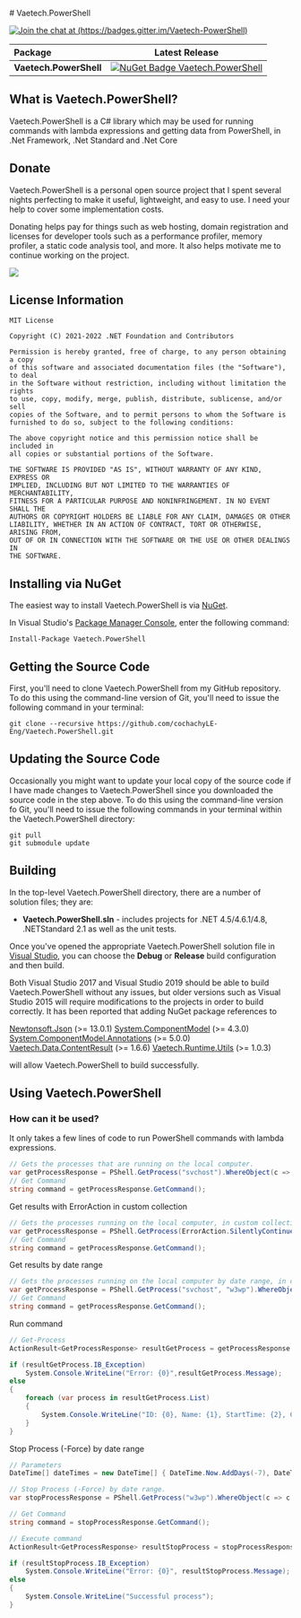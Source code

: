 ﻿﻿# Vaetech.PowerShell

[![Join the chat at (https://badges.gitter.im/Vaetech-PowerShell)](https://badges.gitter.im/Join%20Chat.svg)](https://gitter.im/Vaetech-PowerShell/community?utm_source=badge&utm_medium=badge&utm_campaign=pr-badge)

|    Package    |Latest Release|
|:--------------|:------------:|
|**Vaetech.PowerShell**    |[![NuGet Badge Vaetech.PowerShell](https://buildstats.info/nuget/Vaetech.PowerShell)](https://www.nuget.org/packages/Vaetech.PowerShell)

## What is Vaetech.PowerShell?

Vaetech.PowerShell is a C# library which may be used for running commands with lambda expressions and getting data from PowerShell, in
.Net Framework, .Net Standard and .Net Core

## Donate

Vaetech.PowerShell is a personal open source project that I spent several nights perfecting to make it useful, lightweight, and easy to use. I need your help to cover some implementation costs.

Donating helps pay for things such as web hosting, domain registration and licenses for developer tools such as a performance profiler, memory profiler, a static code analysis tool, and more. It also helps motivate me to continue working on the project.

[![](https://www.paypalobjects.com/en_US/i/btn/btn_donateCC_LG.gif)](https://www.paypal.com/donate/?business=BH6Q2ZXHL9LXQ&no_recurring=0&currency_code=USD)

## License Information

```
MIT License

Copyright (C) 2021-2022 .NET Foundation and Contributors

Permission is hereby granted, free of charge, to any person obtaining a copy
of this software and associated documentation files (the "Software"), to deal
in the Software without restriction, including without limitation the rights
to use, copy, modify, merge, publish, distribute, sublicense, and/or sell
copies of the Software, and to permit persons to whom the Software is
furnished to do so, subject to the following conditions:

The above copyright notice and this permission notice shall be included in
all copies or substantial portions of the Software.

THE SOFTWARE IS PROVIDED "AS IS", WITHOUT WARRANTY OF ANY KIND, EXPRESS OR
IMPLIED, INCLUDING BUT NOT LIMITED TO THE WARRANTIES OF MERCHANTABILITY,
FITNESS FOR A PARTICULAR PURPOSE AND NONINFRINGEMENT. IN NO EVENT SHALL THE
AUTHORS OR COPYRIGHT HOLDERS BE LIABLE FOR ANY CLAIM, DAMAGES OR OTHER
LIABILITY, WHETHER IN AN ACTION OF CONTRACT, TORT OR OTHERWISE, ARISING FROM,
OUT OF OR IN CONNECTION WITH THE SOFTWARE OR THE USE OR OTHER DEALINGS IN
THE SOFTWARE.
```

## Installing via NuGet

The easiest way to install Vaetech.PowerShell is via [NuGet](https://www.nuget.org/packages/Vaetech.PowerShell/).

In Visual Studio's [Package Manager Console](http://docs.nuget.org/docs/start-here/using-the-package-manager-console),
enter the following command:

    Install-Package Vaetech.PowerShell

## Getting the Source Code

First, you'll need to clone Vaetech.PowerShell from my GitHub repository. To do this using the command-line version of Git,
you'll need to issue the following command in your terminal:

    git clone --recursive https://github.com/cochachyLE-Eng/Vaetech.PowerShell.git

## Updating the Source Code

Occasionally you might want to update your local copy of the source code if I have made changes to Vaetech.PowerShell since you
downloaded the source code in the step above. To do this using the command-line version fo Git, you'll need to issue
the following commands in your terminal within the Vaetech.PowerShell directory:

    git pull
    git submodule update

## Building

In the top-level Vaetech.PowerShell directory, there are a number of solution files; they are:

* **Vaetech.PowerShell.sln** - includes projects for .NET 4.5/4.6.1/4.8, .NETStandard 2.1 as well as the unit tests.

Once you've opened the appropriate Vaetech.PowerShell solution file in [Visual Studio](https://www.visualstudio.com/downloads/),
you can choose the **Debug** or **Release** build configuration and then build.

Both Visual Studio 2017 and Visual Studio 2019 should be able to build Vaetech.PowerShell without any issues, but older versions such as
Visual Studio 2015 will require modifications to the projects in order to build correctly. It has been reported that adding
NuGet package references to 

[Newtonsoft.Json](https://www.nuget.org/packages/Newtonsoft.Json/) (>= 13.0.1)
[System.ComponentModel](https://www.nuget.org/packages/System.ComponentModel/) (>= 4.3.0)
[System.ComponentModel.Annotations](https://www.nuget.org/packages/System.ComponentModel.Annotations/) (>= 5.0.0)
[Vaetech.Data.ContentResult](https://www.nuget.org/packages/Vaetech.Data.ContentResult/) (>= 1.6.6)
[Vaetech.Runtime.Utils](https://www.nuget.org/packages/Vaetech.Runtime.Utils/) (>= 1.0.3)

will allow Vaetech.PowerShell to build successfully.

## Using Vaetech.PowerShell

### How can it be used?

It only takes a few lines of code to run PowerShell commands with lambda expressions.

```csharp
// Gets the processes that are running on the local computer.
var getProcessResponse = PShell.GetProcess("svchost").WhereObject(c => c.StartTime > DateTime.Now.AddDays(-5)).FormatList(x => new { x.Name, x.Id, x.StartTime });
// Get Command
string command = getProcessResponse.GetCommand();
```

Get results with ErrorAction in custom collection

```csharp
// Gets the processes running on the local computer, in custom collection.
var getProcessResponse = PShell.GetProcess(ErrorAction.SilentlyContinue,"svchost", "w3wp").SelectObject(x => new { x.Name, x.Id, x.StartTime }).WhereObject(c => c.StartTime.Date > DateTime.Now.AddDays(-24).Date).ConvertToJson();
// Get Command
string command = getProcessResponse.GetCommand();
```

Get results by date range

```csharp
// Gets the processes running on the local computer by date range, in custom collection.
var getProcessResponse = PShell.GetProcess("svchost", "w3wp").WhereObject(c => c.StartTime > DateTime.Now.AddDays(-7) && c.StartTime < DateTime.Now.AddDays(-1)).SelectObject(x => new { x.Name, x.Id, x.StartTime, x.PM, x.WS, x.VM, x.CPU, x.Handles }).ConvertToJson();            
// Get Command
string command = getProcessResponse.GetCommand();
```

Run command

```csharp
// Get-Process
ActionResult<GetProcessResponse> resultGetProcess = getProcessResponse.Execute();

if (resultGetProcess.IB_Exception)
    System.Console.WriteLine("Error: {0}",resultGetProcess.Message);            
else 
{
    foreach (var process in resultGetProcess.List)
    {
        System.Console.WriteLine("ID: {0}, Name: {1}, StartTime: {2}, CPU: {3}", process.Id, process.Name, process.StartTime.ToString(PShellSettings.DateFormat), process.CPU);
    }
}
```

Stop Process (-Force) by date range

```csharp
// Parameters
DateTime[] dateTimes = new DateTime[] { DateTime.Now.AddDays(-7), DateTime.Now.AddDays(-1) };

// Stop Process (-Force) by date range.
var stopProcessResponse = PShell.GetProcess("w3wp").WhereObject(c => c.StartTime > dateTimes[0] && c.StartTime < dateTimes[1]).StopProcessForce();

// Get Command
string command = stopProcessResponse.GetCommand();

// Execute command
ActionResult<GetProcessResponse> resultStopProcess = stopProcessResponse.Execute();

if (resultStopProcess.IB_Exception)
    System.Console.WriteLine("Error: {0}", resultStopProcess.Message);
else
{
    System.Console.WriteLine("Successful process");
}

```
